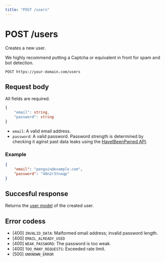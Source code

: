 ```yaml
---
title: "POST /users"
---
```


# POST /users

Creates a new user.

We highly recommend putting a Captcha or equivalent in front for spam and bot detection.

```
POST https://your-domain.com/users
```

## Request body

All fields are required.

```ts
{
    "email": string,
    "password": string
}
```

- `email`: A valid email address.
- `password`: A valid password. Password strength is determined by checking it aginst past data leaks using the [HaveIBeenPwned API](https://haveibeenpwned.com/API/v3#PwnedPasswords).

### Example

```json
{
    "email": "penguin@example.com",
    "password": "48n2r3tnaqp"
}
```

## Succesful response

Returns the [user model](/api-reference/rest/models/user) of the created user.

## Error codess

- [400] `INVALID_DATA`: Malformed email address; invalid password length.
- [400] `EMAIL_ALREADY_USED`
- [400] `WEAK_PASSWORD`: The password is too weak.
- [400] `TOO_MANY_REQUESTS`: Exceeded rate limit.
- [500] `UNKNOWN_ERROR`
